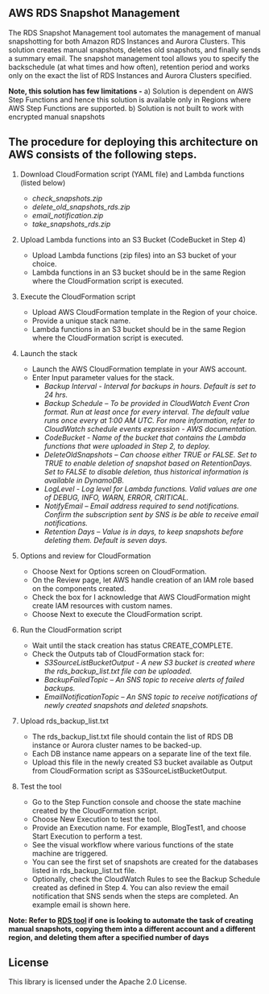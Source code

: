 ## AWS RDS Snapshot Management

The RDS Snapshot Management tool automates the management of manual snapshotting for both Amazon RDS Instances and Aurora Clusters. This solution creates manual snapshots, deletes  old snapshots, and finally sends a summary email. The snapshot management tool allows you to specify the backschedule (at what times and how often), retention period and works only on the exact the list of RDS Instances and Aurora Clusters specified. 

**Note, this solution has few limitations -** 
a)	Solution is dependent on AWS Step Functions and hence this solution is available only in Regions where AWS Step Functions are supported.
b)	Solution is not built to work with encrypted manual snapshots


## The procedure for deploying this architecture on AWS consists of the following steps. 
1. Download CloudFormation script (YAML file) and Lambda functions (listed below)
   - *check_snapshots.zip*
   - *delete_old_snapshots_rds.zip*
   - *email_notification.zip*
   - *take_snapshots_rds.zip*

2. Upload Lambda functions into an S3 Bucket (CodeBucket in Step 4)
   - Upload Lambda functions (zip files) into an S3 bucket of your choice.
   - Lambda functions in an S3 bucket should be in the same Region where the CloudFormation script is executed.

3. Execute the CloudFormation script
   - Upload AWS CloudFormation template in the Region of your choice.
   - Provide a unique stack name.
   - Lambda functions in an S3 bucket should be in the same Region where the CloudFormation script is executed.

4. Launch the stack
   - Launch the AWS CloudFormation template in your AWS account.
   - Enter Input parameter values for the stack.
     - *Backup Interval - Interval for backups in hours. Default is set to 24 hrs.*
     - *Backup Schedule – To be provided in CloudWatch Event Cron format. Run at least once for every interval. The default   value runs once every at 1:00 AM UTC. For more information, refer to CloudWatch schedule events expression - AWS documentation.*
     - *CodeBucket - Name of the bucket that contains the Lambda functions that were uploaded in Step 2, to deploy.*
     - *DeleteOldSnapshots – Can choose either TRUE or FALSE. Set to TRUE to enable deletion of snapshot based on RetentionDays. Set to FALSE to disable deletion, thus historical information is available in DynamoDB.*
     -	*LogLevel - Log level for Lambda functions. Valid values are one of DEBUG, INFO, WARN, ERROR, CRITICAL.*
     -	*NotifyEmail – Email address required to send notifications. Confirm the subscription sent by SNS is be able to receive email notifications.*
     -	*Retention Days – Value is in days, to keep snapshots before deleting them. Default is seven days.*

5. Options and review for CloudFormation
   - Choose Next for Options screen on CloudFormation.
   - On the Review page, let AWS handle creation of an IAM role based on the components created.
   - Check the box for I acknowledge that AWS CloudFormation might create IAM resources with custom names.
   - Choose Next to execute the CloudFormation script.

6. Run the CloudFormation script
   - Wait until the stack creation has status CREATE_COMPLETE.
   - Check the Outputs tab of CloudFormation stack for: 
     - *S3SourceListBucketOutput - A new S3 bucket is created where the rds_backup_list.txt file can be uploaded.*
     - *BackupFailedTopic – An SNS topic to receive alerts of failed backups.*
     - *EmailNotificationTopic – An SNS topic to receive notifications of newly created snapshots and deleted snapshots.*

7. Upload rds_backup_list.txt
   - The rds_backup_list.txt file should contain the list of RDS DB instance or Aurora cluster names to be backed-up. 
   - Each DB instance name appears on a separate line of the text file.
   - Upload this file in the newly created S3 bucket available as Output from CloudFormation script as S3SourceListBucketOutput. 

8. Test the tool
   - Go to the Step Function console and choose the state machine created by the CloudFormation script. 
   - Choose New Execution to test the tool.
   - Provide an Execution name. For example, BlogTest1, and choose Start Execution to perform a test.
   - See the visual workflow where various functions of the state machine are triggered. 
   - You can see the first set of snapshots are created for the databases listed in rds_backup_list.txt file.
   - Optionally, check the CloudWatch Rules to see the Backup Schedule created as defined in Step 4. You can also review the email notification that SNS sends when the steps are completed. An example email is shown here.

**Note: Refer to [RDS tool](https://github.com/awslabs/rds-snapshot-tool) if one is looking to automate the task of creating manual snapshots, copying them into a different account and a different region, and deleting them after a specified number of days**

## License

This library is licensed under the Apache 2.0 License. 
